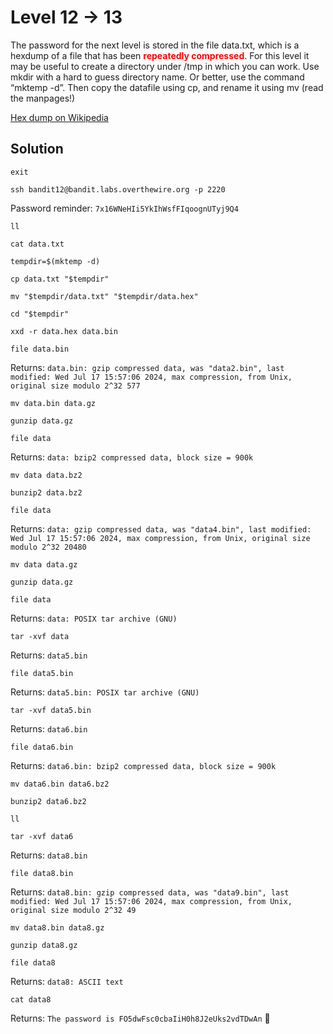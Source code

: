 # Level 12 -> 13

The password for the next level is stored in the file data.txt, which is a hexdump of a file that has been **<span style="color:red">repeatedly compressed</span>**. For this level it may be useful to create a directory under /tmp in which you can work. Use mkdir with a hard to guess directory name. Or better, use the command “mktemp -d”. Then copy the datafile using cp, and rename it using mv (read the manpages!)

[Hex dump on Wikipedia](https://en.wikipedia.org/wiki/Hex_dump)

## Solution

```
exit
```

```
ssh bandit12@bandit.labs.overthewire.org -p 2220
```

Password reminder: `7x16WNeHIi5YkIhWsfFIqoognUTyj9Q4`

```
ll
```

```
cat data.txt
```

```
tempdir=$(mktemp -d)
```

```
cp data.txt "$tempdir"
```

```
mv "$tempdir/data.txt" "$tempdir/data.hex"
```

```
cd "$tempdir"
```

```
xxd -r data.hex data.bin
```

```
file data.bin
```

Returns: `data.bin: gzip compressed data, was "data2.bin", last modified: Wed Jul 17 15:57:06 2024, max compression, from Unix, original size modulo 2^32 577`

```
mv data.bin data.gz
```

```
gunzip data.gz
```

```
file data
```

Returns: `data: bzip2 compressed data, block size = 900k`

```
mv data data.bz2
```

```
bunzip2 data.bz2
```

```
file data
```

Returns: `data: gzip compressed data, was "data4.bin", last modified: Wed Jul 17 15:57:06 2024, max compression, from Unix, original size modulo 2^32 20480`

```
mv data data.gz
```

```
gunzip data.gz
```

```
file data
```

Returns: `data: POSIX tar archive (GNU)`

```
tar -xvf data
```

Returns: `data5.bin`

```
file data5.bin
```

Returns: `data5.bin: POSIX tar archive (GNU)`

```
tar -xvf data5.bin
```

Returns: `data6.bin`

```
file data6.bin
```

Returns: `data6.bin: bzip2 compressed data, block size = 900k`

```
mv data6.bin data6.bz2
```

```
bunzip2 data6.bz2
```

```
ll
```

```
tar -xvf data6
```

Returns: `data8.bin`

```
file data8.bin
```

Returns: `data8.bin: gzip compressed data, was "data9.bin", last modified: Wed Jul 17 15:57:06 2024, max compression, from Unix, original size modulo 2^32 49`

```
mv data8.bin data8.gz
```

```
gunzip data8.gz
```

```
file data8
```

Returns: `data8: ASCII text`

```
cat data8
```

Returns: `The password is FO5dwFsc0cbaIiH0h8J2eUks2vdTDwAn` 🥳
